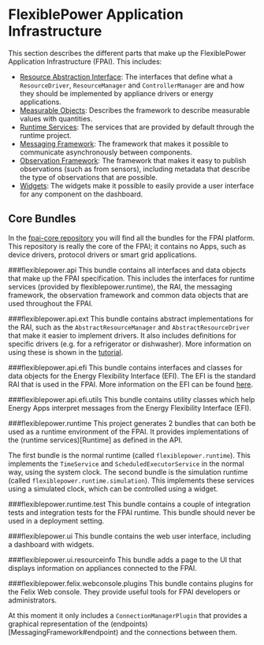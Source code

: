 # FlexiblePower Application Infrastructure

This section describes the different parts that make up the FlexiblePower Application Infrastructure (FPAI). This includes:

 - [Resource Abstraction Interface](rai): The interfaces that define what a `ResourceDriver`, `ResourceManager` and `ControllerManager` are and how they should be implemented by appliance drivers or energy applications.
 - [Measurable Objects](measure): Describes the framework to describe measurable values with quantities.
 - [Runtime Services](runtime): The services that are provided by default through the runtime project.
 - [Messaging Framework](messaging-framework): The framework that makes it possible to communicate asynchronously between components.
 - [Observation Framework](observation-framework): The framework that makes it easy to publish observations (such as from sensors), including metadata that describe the type of observations that are possible.
 - [Widgets](widgets): The widgets make it possible to easily provide a user interface for any component on the dashboard.

## Core Bundles

In the [fpai-core repository](https://github.com/flexiblepower/fpai-core) you will find all the bundles for the FPAI platform.
This repository is really the core of the FPAI; it contains no Apps, such as device drivers, protocol drivers or smart grid 
applications.

###flexiblepower.api
This bundle contains all interfaces and data objects that make up the FPAI specification. This includes the interfaces for 
runtime services (provided by flexiblepower.runtime), the RAI, the messaging framework, the observation framework and 
common data objects that are used throughout the FPAI.

###flexiblepower.api.ext
This bundle contains abstract implementations for the RAI, such as the `AbstractResourceManager` and `AbstractResourceDriver` 
that make it easier to implement drivers. It also includes definitions for specific drivers (e.g. for a refrigerator or
dishwasher). More information on using these is shown in the [tutorial](../ResourceDriver#battery-simulation-bundle).

###flexiblepower.api.efi
This bundle contains interfaces and classes for data objects for the Energy Flexibility Interface (EFI). The EFI is the
standard RAI that is used in the FPAI. More information on the EFI can be found [here](../EnergyFlexibilityInterface).

###flexiblepower.api.efi.utils
This bundle contains utility classes which help Energy Apps interpret messages from the Energy Flexibility Interface (EFI).

###flexiblepower.runtime
This project generates 2 bundles that can both be used as a runtime environment of the FPAI. It provides implementations of
the (runtime services)[Runtime] as defined in the API.

The first bundle is the normal runtime (called `flexiblepower.runtime`). This implements the `TimeService` and 
`ScheduledExecutorService` in the normal way, using the system clock. The second bundle is the simulation runtime (called 
`flexiblepower.runtime.simulation`). This implements these services using a simulated clock, which can be controlled using a
widget.

###flexiblepower.runtime.test
This bundle contains a couple of integration tests and integration tests for the FPAI runtime. This bundle should never be used
in a deployment setting.

###flexiblepower.ui
This bundle contains the web user interface, including a dashboard with widgets.

###flexiblepower.ui.resourceinfo
This bundle adds a page to the UI that displays information on appliances connected to the FPAI.

###flexiblepower.felix.webconsole.plugins
This bundle contains plugins for the Felix Web console. They provide useful tools for FPAI developers or administrators.

At this moment it only includes a `ConnectionManagerPlugin` that provides a graphical representation of the 
(endpoints)[MessagingFramework#endpoint) and the connections between them.
